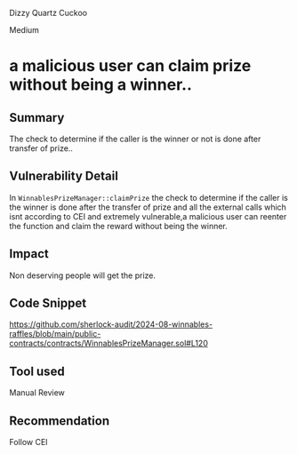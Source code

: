 Dizzy Quartz Cuckoo

Medium

# a malicious user can claim prize without being a winner..

## Summary
The check to determine if the caller is the winner or not is done after transfer of prize..
## Vulnerability Detail
In `WinnablesPrizeManager::claimPrize` the check to determine if the caller is the winner is done after the transfer of prize and all the external calls which isnt according to CEI and extremely vulnerable,a malicious user can reenter the function and claim the reward without being the winner.

## Impact
Non deserving people will get the prize.
## Code Snippet
https://github.com/sherlock-audit/2024-08-winnables-raffles/blob/main/public-contracts/contracts/WinnablesPrizeManager.sol#L120
## Tool used

Manual Review

## Recommendation
Follow CEI